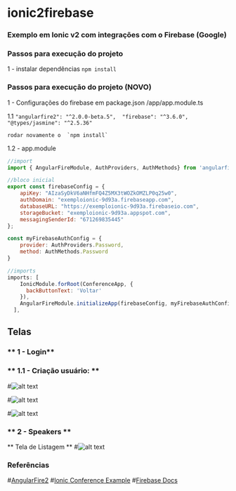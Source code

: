 ﻿# ionic2firebase
### Exemplo em Ionic v2 com integrações com o Firebase (Google)

### Passos para execução do projeto
1 - instalar dependências
     `npm install`
     
### Passos para execução do projeto (NOVO)
1 -  Configurações do firebase em package.json /app/app.module.ts

1.1 `"angularfire2": "^2.0.0-beta.5", 
       "firebase": "^3.6.0",
       "@types/jasmine": "^2.5.36"`

    rodar novamente o  `npm install`

1.2 - app.module
```javascript
//import
import { AngularFireModule, AuthProviders, AuthMethods} from 'angularfire2';

//bloco inicial
export const firebaseConfig = {
    apiKey: "AIzaSyDkV6aNHfmFQ4Z5MX3tWOZkOMZLP0q25w0",
    authDomain: "exemploionic-9d93a.firebaseapp.com",
    databaseURL: "https://exemploionic-9d93a.firebaseio.com",
    storageBucket: "exemploionic-9d93a.appspot.com",
    messagingSenderId: "671269835445"
};

const myFirebaseAuthConfig = {
    provider: AuthProviders.Password,
    method: AuthMethods.Password
}

//imports
imports: [
    IonicModule.forRoot(ConferenceApp, {
      backButtonText: 'Voltar'
    }),
    AngularFireModule.initializeApp(firebaseConfig, myFirebaseAuthConfig)
  ],
````

## Telas
### ** 1 - Login**
### ** 1.1 - Criação usuário: **

#![alt text](https://github.com/andersonsv/ionic2firebase/blob/master/screenshots/1-criacao%20usuario.png?raw=true)

#![alt text](https://github.com/andersonsv/ionic2firebase/blob/master/screenshots/2-criacao%20usuario.png?raw=true)

#![alt text](https://github.com/andersonsv/ionic2firebase/blob/master/screenshots/3-criacao%20usuario.png?raw=true)

### ** 2 - Speakers **
** Tela de Listagem **
#![alt text](https://github.com/andersonsv/ionic2firebase/blob/master/screenshots/4-listagem%20simples.png?raw=true)

### Referências

#[AngularFire2](https://github.com/angular/angularfire2)
#[Ionic Conference Example](https://github.com/driftyco/ionic-conference-app)
#[Firebase Docs](https://firebase.google.com/docs/)
